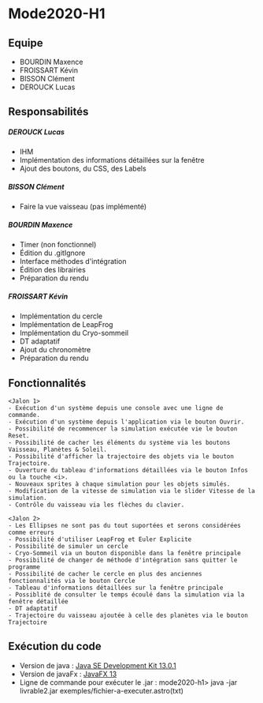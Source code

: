 # Mode2020-H1

## Equipe ##

- BOURDIN Maxence
- FROISSART Kévin
- BISSON Clément
- DEROUCK Lucas

## Responsabilités ##

##### DEROUCK Lucas 
* IHM
* Implémentation des informations détaillées sur la fenêtre
* Ajout des boutons, du CSS, des Labels

##### BISSON Clément
* Faire la vue vaisseau (pas implémenté)
	
##### BOURDIN Maxence
* Timer (non fonctionnel)
* Édition du .gitIgnore
* Interface méthodes d'intégration
* Édition des librairies
* Préparation du rendu

##### FROISSART Kévin
* Implémentation du cercle
* Implémentation de LeapFrog
* Implémentation du Cryo-sommeil
* DT adaptatif
* Ajout du chronomètre
* Préparation du rendu

## Fonctionnalités ##
	
	<Jalon 1>
	- Exécution d'un système depuis une console avec une ligne de commande.
	- Exécution d'un système depuis l'application via le bouton Ouvrir.
	- Possibilité de recommencer la simulation exécutée vie le bouton Reset.
	- Possibilité de cacher les éléments du système via les boutons Vaisseau, Planètes & Soleil.
	- Possibilité d'afficher la trajectoire des objets via le bouton Trajectoire.
	- Ouverture du tableau d'informations détaillées via le bouton Infos ou la touche <i>.
	- Nouveaux sprites à chaque simulation pour les objets simulés.
	- Modification de la vitesse de simulation via le slider Vitesse de la simulation.
	- Contrôle du vaisseau via les flèches du clavier.

	<Jalon 2>
	- Les Ellipses ne sont pas du tout suportées et serons considérées comme erreurs
	- Possibilité d'utiliser LeapFrog et Euler Explicite
	- Possibilité de simuler un cercle
	- Cryo-Sommeil via un bouton disponible dans la fenêtre principale
	- Possibilité de changer de méthode d'intégration sans quitter le programme
	- Possibilité de cacher le cercle en plus des anciennes fonctionnalités via le bouton Cercle
	- Tableau d'informations détaillées sur la fenêtre principale
	- Possiblité de consulter le temps écoulé dans la simulation via la fenêtre détaillée
	- DT adaptatif
	- Trajectoire du vaisseau ajoutée à celle des planètes via le bouton Trajectoire

## Exécution du code ##

* Version de java : [Java SE Development Kit 13.0.1](https://www.oracle.com/technetwork/java/javase/downloads/jdk13-downloads-5672538.html)
* Version de javaFx : [JavaFX 13](https://openjfx.io/)
* Ligne de commande pour exécuter le .jar : 
mode2020-h1> java -jar livrable2.jar exemples/fichier-a-executer.astro(txt)
